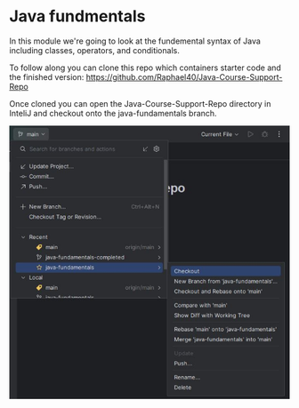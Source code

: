 # Java fundmentals

In this module we're going to look at the fundemental syntax of Java including classes, operators, and conditionals.

To follow along you can clone this repo which containers starter code and the finished version:
https://github.com/Raphael40/Java-Course-Support-Repo

Once cloned you can open the Java-Course-Support-Repo directory in InteliJ and checkout onto the java-fundamentals branch.

![checkout](images/Java-checkout.JPG)
